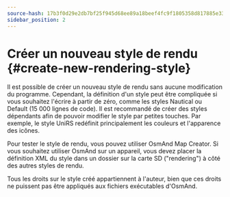 ```yaml
---
source-hash: 17b3f0d29e2db7bf25f945d68ee89a18beef4fc9f1805358d817885e33feb6a2
sidebar_position: 2
---
```


# Créer un nouveau style de rendu {#create-new-rendering-style}

Il est possible de créer un nouveau style de rendu sans aucune modification du programme. Cependant, la définition d'un style peut être compliquée si vous souhaitez l'écrire à partir de zéro, comme les styles Nautical ou Default (15 000 lignes de code). Il est recommandé de créer des styles dépendants afin de pouvoir modifier le style par petites touches. Par exemple, le style UniRS redéfinit principalement les couleurs et l'apparence des icônes.

Pour tester le style de rendu, vous pouvez utiliser OsmAnd Map Creator. Si vous souhaitez utiliser OsmAnd sur un appareil, vous devez placer la définition XML du style dans un dossier sur la carte SD ("rendering") à côté des autres styles de rendu.

Tous les droits sur le style créé appartiennent à l'auteur, bien que ces droits ne puissent pas être appliqués aux fichiers exécutables d'OsmAnd.